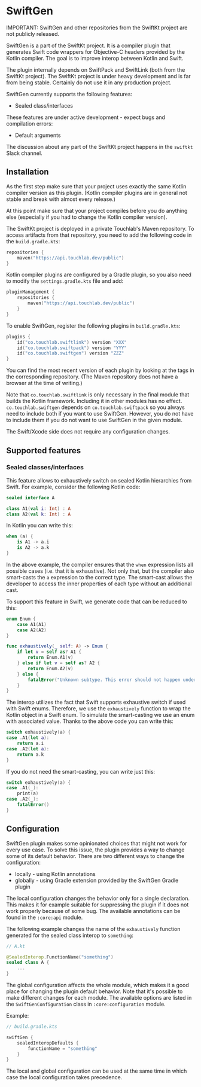 # SwiftGen

IMPORTANT: SwiftGen and other repositories from the SwiftKt project are not publicly released.

SwiftGen is a part of the SwiftKt project.
It is a compiler plugin that generates Swift code wrappers for Objective-C headers provided by the Kotlin compiler.
The goal is to improve interop between Kotlin and Swift.

The plugin internally depends on SwiftPack and SwiftLink (both from the SwiftKt project).
The SwiftKt project is under heavy development and is far from being stable.
Certainly do not use it in any production project.

SwiftGen currently supports the following features:

- Sealed class/interfaces

These features are under active development - expect bugs and compilation errors:

- Default arguments

The discussion about any part of the SwiftKt project happens in the `swiftkt` Slack channel.

## Installation

As the first step make sure that your project uses exactly the same Kotlin compiler version as this plugin.
(Kotlin compiler plugins are in general not stable and break with almost every release.)

At this point make sure that your project compiles before you do anything else (especially if you had to change the Kotlin compiler version).

The SwiftKt project is deployed in a private Touchlab's Maven repository.
To access artifacts from that repository, you need to add the following code in the `build.gradle.kts`:

```kotlin
repositories {
    maven("https://api.touchlab.dev/public")
}
```

Kotlin compiler plugins are configured by a Gradle plugin, so you also need to modify the `settings.gradle.kts` file and add:

```kotlin
pluginManagement {
    repositories {
        maven("https://api.touchlab.dev/public")
    }
}
```

To enable SwiftGen, register the following plugins in `build.gradle.kts`:

```kotlin
plugins {
    id("co.touchlab.swiftlink") version "XXX"
    id("co.touchlab.swiftpack") version "YYY"
    id("co.touchlab.swiftgen") version "ZZZ"
}
```

You can find the most recent version of each plugin by looking at the tags in the corresponding repository.
(The Maven repository does not have a browser at the time of writing.)

Note that `co.touchlab.swiftlink` is only necessary in the final module that builds the Kotlin framework.
Including it in other modules has no effect.
`co.touchlab.swiftgen` depends on `co.touchlab.swiftpack` so you always need to include both if you want to use SwiftGen.
However, you do not have to include them if you do not want to use SwiftGen in the given module.

The Swift/Xcode side does not require any configuration changes.

## Supported features

### Sealed classes/interfaces

This feature allows to exhaustively switch on sealed Kotlin hierarchies from Swift.
For example, consider the following Kotlin code:

```kotlin
sealed interface A

class A1(val i: Int) : A
class A2(val k: Int) : A
```

In Kotlin you can write this:

```kotlin
when (a) {
    is A1 -> a.i
    is A2 -> a.k
}
```

In the above example, the compiler ensures that the `when` expression lists all possible cases (i.e. that it is exhaustive).
Not only that, but the compiler also smart-casts the `a` expression to the correct type.
The smart-cast allows the developer to access the inner properties of each type without an additional cast.

To support this feature in Swift, we generate code that can be reduced to this:

```swift
enum Enum {
    case A1(A1)
    case A2(A2)
}

func exhaustively(_ self: A) -> Enum {
    if let v = self as? A1 {
        return Enum.A1(v)
    } else if let v = self as? A2 {
        return Enum.A2(v)
    } else {
        fatalError("Unknown subtype. This error should not happen under normal circumstances since A is sealed.")
    }
}
```

The interop utilizes the fact that Swift supports exhaustive switch if used with Swift enums.
Therefore, we use the `exhaustively` function to wrap the Kotlin object in a Swift enum.
To simulate the smart-casting we use an enum with associated value.
Thanks to the above code you can write this:

```swift
switch exhaustively(a) {
case .A1(let a):
    return a.i
case .A2(let a):
    return a.k
}
```

If you do not need the smart-casting, you can write just this:

```swift
switch exhaustively(a) {
case .A1(_):
    print(a)
case .A2(_):
    fatalError()
}
```

## Configuration

SwiftGen plugin makes some opinionated choices that might not work for every use case.
To solve this issue, the plugin provides a way to change some of its default behavior.
There are two different ways to change the configuration:

- locally - using Kotlin annotations
- globally - using Gradle extension provided by the SwiftGen Gradle plugin

The local configuration changes the behavior only for a single declaration.
This makes it for example suitable for suppressing the plugin if it does not work properly because of some bug.
The available annotations can be found in the `:core:api` module.

The following example changes the name of the `exhaustively` function generated for the sealed class interop to `something`:

```kotlin
// A.kt

@SealedInterop.FunctionName("something")
sealed class A {
    ...
}
```

The global configuration affects the whole module, which makes it a good place for changing the plugin default behavior.
Note that it's possible to make different changes for each module.
The available options are listed in the `SwiftGenConfiguration` class in `:core:configuration` module.

Example:

```kotlin
// build.gradle.kts

swiftGen {
    sealedInteropDefaults {
        functionName = "something"
    }
}
```

The local and global configuration can be used at the same time in which case the local configuration takes precedence.
